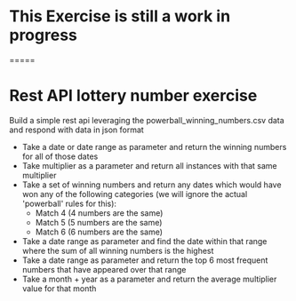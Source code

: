 # This Exercise is still a work in progress

=====

# Rest API lottery number exercise

Build a simple rest api leveraging the powerball_winning_numbers.csv data and respond with data in json format

* Take a date or date range as parameter and return the winning numbers for all of those dates
* Take multiplier as a parameter and return all instances with that same multiplier
* Take a set of winning numbers and return any dates which would have won any of the following categories (we will ignore the actual 'powerball' rules for this):
    * Match 4 (4 numbers are the same)
    * Match 5 (5 numbers are the same)
    * Match 6 (6 numbers are the same)
* Take a date range as parameter and find the date within that range where the sum of all winning numbers is the highest
* Take a date range as parameter and return the top 6 most frequent numbers that have appeared over that range
* Take a month + year as a parameter and return the average multiplier value for that month
